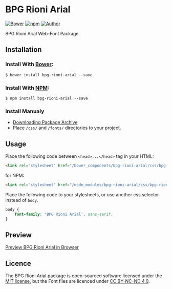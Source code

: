# BPG Rioni Arial

[![Bower](https://img.shields.io/bower/v/bpg-rioni-arial.svg)](http://bower.io/search/?q=bpg-rioni-arial)
[![npm](https://img.shields.io/npm/v/bpg-rioni-arial.svg)](https://www.npmjs.com/package/bpg-rioni-arial)
[![Author](https://img.shields.io/badge/Font_Author-Besarion_Gugushvili-blue.svg)](https://github.com/web-fonts/bpg-rioni-arial)

BPG Rioni Arial Web-Font Package.

## Installation

### Install With [Bower](http://bower.io):

```
$ bower install bpg-rioni-arial --save
```

### Install With [NPM](https://www.npmjs.com):

```
$ npm install bpg-rioni-arial --save
```

### Install Manualy

* [Downloading Package Archive](https://github.com/web-fonts/bpg-rioni-arial/archive/master.zip)
* Place `/css/` and `/fonts/` directories to your project.

## Usage

Place the following code between `<head>...</head>` tag in your HTML:

```html
<link rel="stylesheet" href="/bower_components/bpg-rioni-arial/css/bpg-rioni-arial.css">
```

for NPM:

```html
<link rel="stylesheet" href="/node_modules/bpg-rioni-arial/css/bpg-rioni-arial.css">
```

Place the following code to your stylesheets, or use another css selector instead of `body`.

```css
body {
    font-family: 'BPG Rioni Arial', sans-serif;
}
```

## Preview

[Preview BPG Rioni Arial in Browser](http://web-fonts.ge/bpg-rioni-arial)

## Licence

The BPG Rioni Arial package is open-sourced software licensed under the [MIT license](http://opensource.org/licenses/MIT), but the Font files are licenced under [CC BY-NC-ND 4.0](http://creativecommons.org/licenses/by-nc-nd/4.0/).